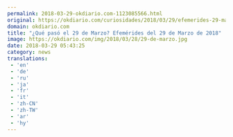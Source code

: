 ```yaml
---
permalink: 2018-03-29-okdiario.com-1123085566.html
original: https://okdiario.com/curiosidades/2018/03/29/efemerides-29-marzo-2037876
domain: okdiario.com
title: "¿Qué pasó el 29 de Marzo? Efemérides del 29 de Marzo de 2018"
image: https://okdiario.com/img/2018/03/28/29-de-marzo.jpg
date: 2018-03-29 05:43:25
category: news
translations: 
 - 'en'
 - 'de'
 - 'ru'
 - 'ja'
 - 'fr'
 - 'it'
 - 'zh-CN'
 - 'zh-TW'
 - 'ar'
 - 'hy'
---
```


